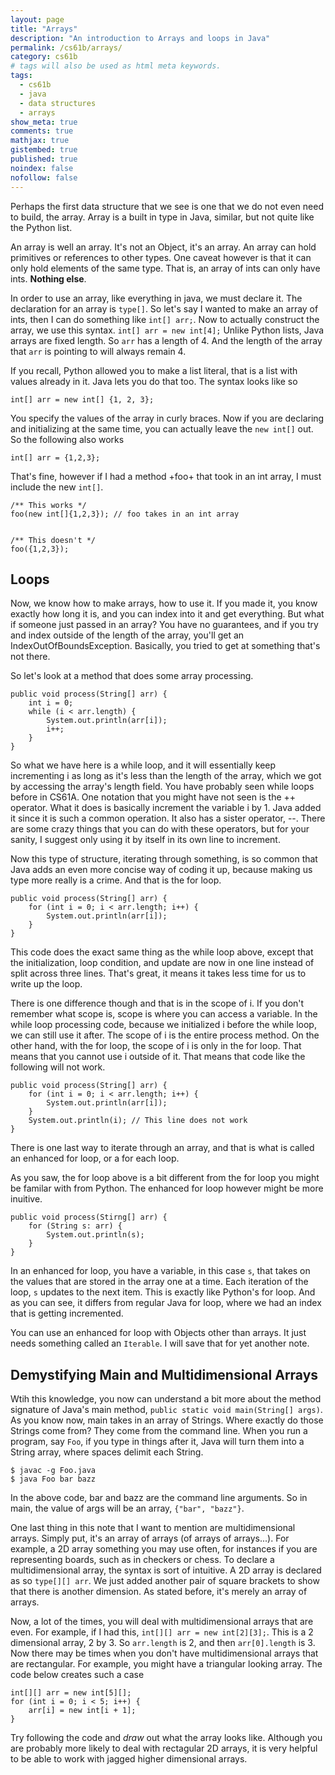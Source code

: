 ```yaml
---
layout: page
title: "Arrays"
description: "An introduction to Arrays and loops in Java"
permalink: /cs61b/arrays/
category: cs61b
# tags will also be used as html meta keywords.
tags:
  - cs61b
  - java
  - data structures
  - arrays
show_meta: true
comments: true
mathjax: true
gistembed: true
published: true
noindex: false
nofollow: false
---
```


Perhaps the first data structure that we see is one that we do not even need to build, the array. Array is a built in type in Java, similar, but not quite like the Python list.

<!--more-->
An array is well an array. It's not an Object, it's an array. An array can hold primitives or references to other types. One caveat however is that it can only hold elements of the same type. That is, an array of ints can only have ints. __Nothing else__.

In order to use an array, like everything in java, we must declare it. The declaration for an array is `type[]`. So let's say I wanted to make an array of ints, then I can do something like `int[] arr;`. Now to actually construct the array, we use this syntax. `int[] arr = new int[4];` Unlike Python lists, Java arrays are fixed length. So `arr` has a length of 4. And the length of the array that `arr` is pointing to will always remain 4.

If you recall, Python allowed you to make a list literal, that is a list with values already in it. Java lets you do that too. The syntax looks like so

    int[] arr = new int[] {1, 2, 3};

You specify the values of the array in curly braces. Now if you are declaring and initializing at the same time, you can actually leave the `new int[]` out. So the following also works

    int[] arr = {1,2,3};

That's fine, however if I had a method +foo+ that took in an int array, I must include the new `int[]`.

    /** This works */
    foo(new int[]{1,2,3}); // foo takes in an int array


    /** This doesn't */
    foo({1,2,3});

Loops
--------

Now, we know how to make arrays, how to use it. If you made it, you know exactly how long it is, and you can index into it and get everything. But what if someone just passed in an array? You have no guarantees, and if you try and index outside of the length of the array, you'll get an IndexOutOfBoundsException. Basically, you tried to get at something that's not there.

So let's look at a method that does some array processing.

    public void process(String[] arr) {
        int i = 0;
        while (i < arr.length) {
            System.out.println(arr[i]);
            i++;
        }
    }

So what we have here is a while loop, and it will essentially keep incrementing i as long as it's less than the length of the array, which we got by accessing the array's length field. You have probably seen while loops before in CS61A. One notation that you might have not seen is the ++ operator. What it does is basically increment the variable i by 1. Java added it since it is such a common operation. It also has a sister operator, --. There are some crazy things that you can do with these operators, but for your sanity, I suggest only using it by itself in its own line to increment.

Now this type of structure, iterating through something, is so common that Java adds an even more concise way of coding it up, because making us type more really is a crime. And that is the for loop.


    public void process(String[] arr) {
        for (int i = 0; i < arr.length; i++) {
            System.out.println(arr[i]);
        }
    }

This code does the exact same thing as the while loop above, except that the initialization, loop condition, and update are now in one line instead of split across three lines. That's great, it means it takes less time for us to write up the loop.

There is one difference though and that is in the scope of i. If you don't remember what scope is, scope is where you can access a variable. In the while loop processing code, because we initialized i before the while loop, we can still use it after. The scope of i is the entire process method. On the other hand, with the for loop, the scope of i is only in the for loop. That means that you cannot use i outside of it. That means that code like the following will not work.

    public void process(String[] arr) {
        for (int i = 0; i < arr.length; i++) {
            System.out.println(arr[i]);
        }
        System.out.println(i); // This line does not work
    }

There is one last way to iterate through an array, and that is what is called an enhanced for loop, or a for each loop.

As you saw, the for loop above is a bit different from the for loop you might be familar with from Python. The enhanced for loop however might be more inuitive.

    public void process(Stirng[] arr) {
        for (String s: arr) {
            System.out.println(s);
        }
    }

In an enhanced for loop, you have a variable, in this case `s`, that takes on the values that are stored in the array one at a time. Each iteration of the loop, `s` updates to the next item. This is exactly like Python's for loop. And as you can see, it differs from regular Java for loop, where we had an index that is getting incremented.

You can use an enhanced for loop with Objects other than arrays. It just needs something called an `Iterable`. I will save that for yet another note.

Demystifying Main and Multidimensional Arrays
-----------

Wtih this knowledge, you now can understand a bit more about the method signature of Java's main method, `public static void main(String[] args)`. As you know now, main takes in an array of Strings. Where exactly do those Strings come from? They come from the command line. When you run a program, say `Foo`, if you type in things after it, Java will turn them into a String array, where spaces delimit each String.

    $ javac -g Foo.java
    $ java Foo bar bazz

In the above code, bar and bazz are the command line arguments. So in main, the value of args will be an array, `{"bar", "bazz"}`.

One last thing in this note that I want to mention are multidimensional arrays. Simply put, it's an array of arrays (of arrays of arrays...). For example, a 2D array something you may use often, for instances if you are representing boards, such as in checkers or chess. To declare a multidimensional array, the syntax is sort of intuitive. A 2D array is declared as so `type[][] arr`. We just added another pair of square brackets to show that there is another dimension. As stated before, it's merely an array of arrays.

Now, a lot of the times, you will deal with multidimensional arrays that are even. For example, if I had this, `int[][] arr = new int[2][3];`. This is a 2 dimensional array, 2 by 3. So `arr.length` is 2, and then `arr[0].length` is 3. Now there may be times when you don't have multidimensional arrays that are rectangular. For example, you might have a triangular looking array. The code below creates such a case


    int[][] arr = new int[5][];
    for (int i = 0; i < 5; i++) {
        arr[i] = new int[i + 1];
    }

Try following the code and *draw* out what the array looks like. Although you are probably more likely to deal with rectagular 2D arrays, it is very helpful to be able to work with jagged higher dimensional arrays.